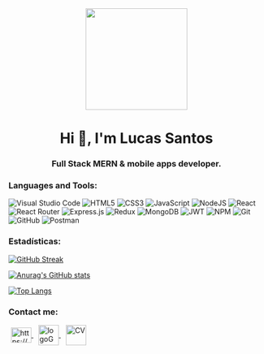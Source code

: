 <div id="header" align="center">
    <img src="https://media.giphy.com/media/QZkpIdieotn3i/giphy.gif" width="200" />
    <h1 align="center">Hi 👋, I'm Lucas Santos</h1>
    <h3 align="center">Full Stack MERN & mobile apps developer.</h3>
</div>
  
<!--
**LucasmSantoss/LucasmSantoss** is a ✨ _special_ ✨ repository because its `README.md` (this file) appears on your GitHub profile.

Here are some ideas to get you started:

- 🔭 I’m currently working on ...
- 🌱 I’m currently learning ...
- 👯 I’m looking to collaborate on ...
- 🤔 I’m looking for help with ...
- 💬 Ask me about ...
- 📫 How to reach me: ...
- 😄 Pronouns: ...
- ⚡ Fun fact: ...
-->
### Languages and Tools:
![Visual Studio Code](https://img.shields.io/badge/Visual%20Studio%20Code-0078d7.svg?style=for-the-badge&logo=visual-studio-code&logoColor=white)
![HTML5](https://img.shields.io/badge/html5-%23E34F26.svg?style=for-the-badge&logo=html5&logoColor=white)
![CSS3](https://img.shields.io/badge/css3-%231572B6.svg?style=for-the-badge&logo=css3&logoColor=white)
![JavaScript](https://img.shields.io/badge/javascript-%23323330.svg?style=for-the-badge&logo=javascript&logoColor=%23F7DF1E)
![NodeJS](https://img.shields.io/badge/node.js-6DA55F?style=for-the-badge&logo=node.js&logoColor=white)
![React](https://img.shields.io/badge/react-%2320232a.svg?style=for-the-badge&logo=react&logoColor=%2361DAFB)
![React Router](https://img.shields.io/badge/React_Router-CA4245?style=for-the-badge&logo=react-router&logoColor=white)
![Express.js](https://img.shields.io/badge/express.js-%23404d59.svg?style=for-the-badge&logo=express&logoColor=%2361DAFB)
![Redux](https://img.shields.io/badge/redux-%23593d88.svg?style=for-the-badge&logo=redux&logoColor=white)
![MongoDB](https://img.shields.io/badge/MongoDB-%234ea94b.svg?style=for-the-badge&logo=mongodb&logoColor=white)
![JWT](https://img.shields.io/badge/JWT-black?style=for-the-badge&logo=JSON%20web%20tokens)
![NPM](https://img.shields.io/badge/NPM-%23000000.svg?style=for-the-badge&logo=npm&logoColor=white)
![Git](https://img.shields.io/badge/git-%23F05033.svg?style=for-the-badge&logo=git&logoColor=white)
![GitHub](https://img.shields.io/badge/github-%23121011.svg?style=for-the-badge&logo=github&logoColor=white)
![Postman](https://img.shields.io/badge/postman-%23E34F26.svg?style=for-the-badge&logo=postman&logoColor=white)



### Estadísticas:

[![GitHub Streak](https://streak-stats.demolab.com?user=LucasmSantoss&theme=blue-green)](https://git.io/streak-stats)

[![Anurag's GitHub stats](https://github-readme-stats.vercel.app/api?username=LucasmSantoss)](https://github.com/LucasmSantoss/github-readme-stats)

[![Top Langs](https://github-readme-stats.vercel.app/api/top-langs/?username=LucasmSantoss&layout=donut-vertical)](https://github.com/LucasmSantoss/github-readme-stats)


### Contact me:
<p align="left">
  <a href="https://www.linkedin.com/in/lucas-santos-b133001b9/" target="blank" style="padding: 5px;">
    <img align="center" src="https://raw.githubusercontent.com/rahuldkjain/github-profile-readme-generator/master/src/images/icons/Social/linked-in-alt.svg" alt="https://www.linkedin.com/in/lucas-santos-b133001b9/" height="30" width="40" />
  </a>
  <a href="lucasmsantoss95@hotmail.com" target="blank" style="padding: 5px;">
    <img align="center" src="https://cdn.iconscout.com/icon/free/png-256/free-gmail-2981844-2476484.png" alt="logoGmail" height="40" width="40" />
  </a>
  <a href="https://drive.google.com/file/d/1Gvy8oghilHP-B1apUQM0b1O8hMEKf4Pl/view" target="blank" style="padding: 5px;">
    <img align="center" src="https://cdn-icons-png.flaticon.com/512/608/608986.png" alt="CV" height="40" width="40" />
  </a>
</p>

